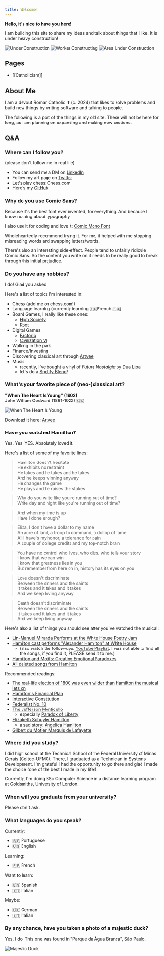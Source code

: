 ```yaml
---
title: Welcome!
---
```


**Hello, it's nice to have you here!**

I am building this site to share my ideas and talk about things that I like. It is under heavy construction!

![Under Construction](gifs/underconstruction.gif)
![Worker Constructing](gifs/workerconstructing.gif)
![Area Under Construction](gifs/areaunderconstruction.gif)

## Pages

- [[Catholicism]]

## About Me

I am a devout Roman Catholic ✝ (c. 2024) that likes to solve problems and build new things by writing software and talking to people.

The following is a port of the things in my old site. These will not be here for long, as I am planning on expanding and making new sections.

## Q&A

### Where can I follow you?

(please don't follow me in real life)

- You can send me a DM on [LinkedIn](https://www.linkedin.com/in/gustavo-depaula/)
- Follow my art page on [Twitter](https://twitter.com/ClassicalCharm)
- Let's play chess: [Chess.com](https://www.chess.com/member/dpgu)
- Here's my [GitHub](https://github.com/gustavo-depaula)

### Why do you use Comic Sans?

Because it's the best font ever invented, for everything. And because I know nothing about typography.

I also use it for coding and love it: [Comic Mono Font](https://github.com/dtinth/comic-mono-font)

Wholeheartedly recommend trying it. For me, it helped with me stopping misreading words and swapping letters/words.

There's also an interesting side-effect. People tend to unfairly ridicule Comic Sans. So the content you write on it needs to be really good to break through this initial prejudice.

### Do you have any hobbies?

I do! Glad you asked!

Here's a list of topics I'm interested in:

- Chess (add me on chess.com!)
- Language learning (currently learning 🇫🇷French 🇫🇷)
- Board Games, I really like these ones:
  - [High Society](https://boardgamegeek.com/boardgame/220/high-society)
  - [Root](https://boardgamegeek.com/boardgame/237182/root)
- Digital Games
  - [Factorio](https://www.factorio.com/)
  - [Civilization VI](https://store.steampowered.com/app/289070/Sid_Meiers_Civilization_VI/)
- Walking in the park
- Finance/Investing
- Discovering classical art through [Artvee](https://artvee.com/)
- Music
  - recently, I've bought a vinyl of _Future Nostalgia_ by Dua Lipa
  - let's do a [Spotify Blend](https://techcrunch.com/2021/08/31/spotify-officially-launches-blend-allowing-friends-to-match-their-musical-tastes-and-make-playlists-together/)!

### What's your favorite piece of (neo-)classical art?

**"When The Heart Is Young" (1902)**  
John William Godward (1861-1922) 🇬🇧

![When The Heart Is Young](images/godward.jpg)

Download it here: [Artvee](https://artvee.com/dl/when-the-heart-is-young/)

### Have you watched Hamilton?

Yes. Yes. YES. Absolutely loved it.

Here's a list of some of my favorite lines:

> Hamilton doesn't hesitate  
> He exhibits no restraint  
> He takes and he takes and he takes  
> And he keeps winning anyway  
> He changes the game  
> He plays and he raises the stakes

> Why do you write like you're running out of time?  
> Write day and night like you're running out of time?

> And when my time is up  
> Have I done enough?

> Eliza, I don't have a dollar to my name  
> An acre of land, a troop to command, a dollop of fame  
> All I have's my honor, a tolerance for pain  
> A couple of college credits and my top-notch brain

> You have no control who lives, who dies, who tells your story  
> I know that we can win  
> I know that greatness lies in you  
> But remember from here on in, history has its eyes on you

> Love doesn't discriminate  
> Between the sinners and the saints  
> It takes and it takes and it takes  
> And we keep loving anyway

> Death doesn't discriminate  
> Between the sinners and the saints  
> It takes and it takes and it takes  
> And we keep living anyway

Here's also a list of things you should see after you've watched the musical:

- [Lin-Manuel Miranda Performs at the White House Poetry Jam](https://www.youtube.com/watch?v=WNFf7nMIGnE)
- [Hamilton cast performs "Alexander Hamilton" at White House](https://www.youtube.com/watch?v=ZPrAKuOBWzw)
  - (also watch the follow-ups: [YouTube Playlist](https://www.youtube.com/playlist?list=PLKV-NbgfXV0n71jqug5xZhjAUfqaTuau_). I was not able to find all the songs, if you find it, PLEASE send it to me.)
- [Hamilton and Motifs: Creating Emotional Paradoxes](https://www.youtube.com/watch?v=yWK1B1EiQ7U)
- [All deleted songs from Hamilton](https://www.youtube.com/watch?v=EZkANYGycNU)

Recommended readings:

- [The real-life election of 1800 was even wilder than Hamilton the musical lets on](https://www.vox.com/2015/11/28/9801376/hamilton-election-of-1800-burr-jefferson)
- [Hamilton's Financial Plan](https://www.ushistory.org/us/18b.asp)
- [Interactive Constitution](https://constitutioncenter.org/interactive-constitution)
- [Federalist No. 10](https://en.wikipedia.org/wiki/Federalist_No._10)
- [The Jefferson Monticello](https://www.monticello.org/)
  - especially [Paradox of Liberty](https://www.monticello.org/paradox/)
- [Elizabeth Schuyler Hamilton](https://en.wikipedia.org/wiki/Elizabeth_Schuyler_Hamilton)
  - a sad story: [Angelica Hamilton](https://en.wikipedia.org/wiki/Angelica_Hamilton)
- [Gilbert du Motier, Marquis de Lafayette](https://en.wikipedia.org/wiki/Gilbert_du_Motier,_Marquis_de_Lafayette)

### Where did you study?

I did high school at the Technical School of the Federal University of Minas Gerais (Coltec-UFMG). There, I graduated as a Technician in Systems Development. I'm grateful I had the opportunity to go there and glad I made the choice (one of the best I made in my life!).

Currently, I'm doing BSc Computer Science in a distance learning program at Goldsmiths, University of London.

### When will you graduate from your university?

Please don't ask.

### What languages do you speak?

Currently:

- 🇧🇷 Portuguese
- 🇺🇸 English

Learning:

- 🇫🇷 French

Want to learn:

- 🇪🇸 Spanish
- 🇮🇹 Italian

Maybe:

- 🇩🇪 German
- 🇮🇹 Italian

### By any chance, have you taken a photo of a majestic duck?

Yes, I do! This one was found in "Parque da Água Branca", São Paulo.

![Majestic Duck](images/majestic-duck.jpeg)
